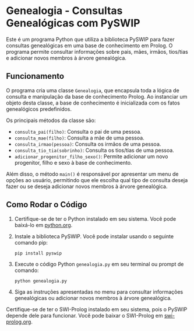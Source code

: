 # Genealogia - Consultas Genealógicas com PySWIP

Este é um programa Python que utiliza a biblioteca PySWIP para fazer consultas genealógicas em uma base de conhecimento em Prolog. O programa permite consultar informações sobre pais, mães, irmãos, tios/tias e adicionar novos membros à árvore genealógica.

## Funcionamento

O programa cria uma classe `Genealogia`, que encapsula toda a lógica de consulta e manipulação da base de conhecimento Prolog. Ao instanciar um objeto desta classe, a base de conhecimento é inicializada com os fatos genealógicos predefinidos.

Os principais métodos da classe são:
- `consulta_pai(filho)`: Consulta o pai de uma pessoa.
- `consulta_mae(filho)`: Consulta a mãe de uma pessoa.
- `consulta_irmao(pessoa)`: Consulta os irmãos de uma pessoa.
- `consulta_tio_tia(sobrinho)`: Consulta os tios/tias de uma pessoa.
- `adicionar_progenitor_filho_sexo()`: Permite adicionar um novo progenitor, filho e sexo à base de conhecimento.

Além disso, o método `main()` é responsável por apresentar um menu de opções ao usuário, permitindo que ele escolha qual tipo de consulta deseja fazer ou se deseja adicionar novos membros à árvore genealógica.

## Como Rodar o Código

1. Certifique-se de ter o Python instalado em seu sistema. Você pode baixá-lo em [python.org](https://www.python.org/downloads/).

2. Instale a biblioteca PySWIP. Você pode instalar usando o seguinte comando pip:
   ```
   pip install pyswip
   ```

3. Execute o código Python `genealogia.py` em seu terminal ou prompt de comando:
   ```
   python genealogia.py
   ```

4. Siga as instruções apresentadas no menu para consultar informações genealógicas ou adicionar novos membros à árvore genealógica.

Certifique-se de ter o SWI-Prolog instalado em seu sistema, pois o PySWIP depende dele para funcionar. Você pode baixar o SWI-Prolog em [swi-prolog.org](https://www.swi-prolog.org/download/stable).
